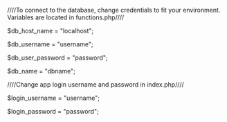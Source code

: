 ////To connect to the database, change credentials to fit your environment. Variables are located in functions.php////

$db_host_name = "localhost";

$db_username = "username";

$db_user_password = "password";

$db_name = "dbname";





////Change app login username and password in index.php////

$login_username = "username";

$login_password = "password";
